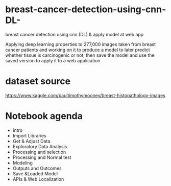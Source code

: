 # breast-cancer-detection-using-cnn-DL-
breast cancer detection using cnn (DL) &amp; apply model at web app

Applying deep learning properties to 277,000 images taken from breast cancer patients and 
working on it to produce a model to later predict whether tissue is carcinogenic or not, 
then save the model and use the saved version to apply it to a web application


# dataset source #
https://www.kaggle.com/paultimothymooney/breast-histopathology-images


# Notebook agenda #
* intro
* Import Libraries
* Get & Adjust Data
* Exploratory Data Analysis
* Processing and selection
* Processing and Normal test
* Modeling
* Outputs and Outcomes
* Save &Loaded Model
* APIs & Web Localization
